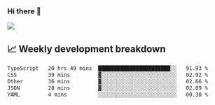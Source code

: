 ### Hi there 👋
<img align="center" src="https://github-readme-stats.vercel.app/api?username=Tumao727&show_icons=true&hide_title=true&theme=dracula" />


## 📈 Weekly development breakdown
<!--START_SECTION:waka-->

```txt
TypeScript   20 hrs 49 mins  ███████████████████████░░   91.93 %
CSS          39 mins         ▓░░░░░░░░░░░░░░░░░░░░░░░░   02.92 %
Other        36 mins         ▓░░░░░░░░░░░░░░░░░░░░░░░░   02.66 %
JSON         28 mins         ▓░░░░░░░░░░░░░░░░░░░░░░░░   02.09 %
YAML         4 mins          ░░░░░░░░░░░░░░░░░░░░░░░░░   00.30 %
```

<!--END_SECTION:waka-->